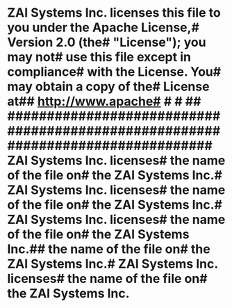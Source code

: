 # ZAI Systems Inc. licenses this file to you under the Apache License,# Version 2.0 (the# "License"); you may not# use this file except in compliance# with the License.  You# may obtain a copy of the# License at##   http://www.apache#    #    #    ## ################################################################################ ZAI Systems Inc. licenses# the name of the file on# the ZAI Systems Inc.# ZAI Systems Inc. licenses# the name of the file on# the ZAI Systems Inc.# ZAI Systems Inc. licenses# the name of the file on# the ZAI Systems Inc.## the name of the file on# the ZAI Systems Inc.# ZAI Systems Inc. licenses# the name of the file on# the ZAI Systems Inc.